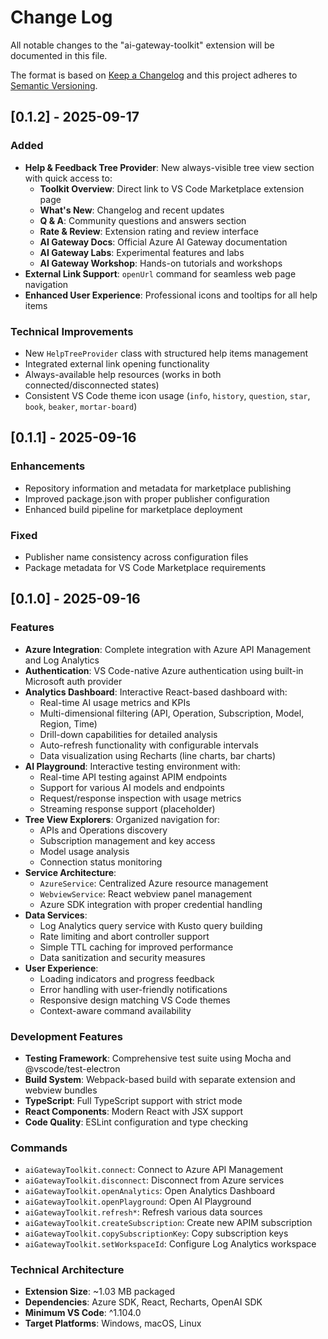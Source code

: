 # Change Log

All notable changes to the "ai-gateway-toolkit" extension will be documented in this file.

The format is based on [Keep a Changelog](http://keepachangelog.com/) and this project adheres to [Semantic Versioning](http://semver.org/).

## [0.1.2] - 2025-09-17

### Added

- **Help & Feedback Tree Provider**: New always-visible tree view section with quick access to:
  - **Toolkit Overview**: Direct link to VS Code Marketplace extension page
  - **What's New**: Changelog and recent updates
  - **Q & A**: Community questions and answers section
  - **Rate & Review**: Extension rating and review interface
  - **AI Gateway Docs**: Official Azure AI Gateway documentation
  - **AI Gateway Labs**: Experimental features and labs
  - **AI Gateway Workshop**: Hands-on tutorials and workshops
- **External Link Support**: `openUrl` command for seamless web page navigation
- **Enhanced User Experience**: Professional icons and tooltips for all help items

### Technical Improvements

- New `HelpTreeProvider` class with structured help items management
- Integrated external link opening functionality
- Always-available help resources (works in both connected/disconnected states)
- Consistent VS Code theme icon usage (`info`, `history`, `question`, `star`, `book`, `beaker`, `mortar-board`)

## [0.1.1] - 2025-09-16

### Enhancements

- Repository information and metadata for marketplace publishing
- Improved package.json with proper publisher configuration
- Enhanced build pipeline for marketplace deployment

### Fixed

- Publisher name consistency across configuration files
- Package metadata for VS Code Marketplace requirements

## [0.1.0] - 2025-09-16

### Features

- **Azure Integration**: Complete integration with Azure API Management and Log Analytics
- **Authentication**: VS Code-native Azure authentication using built-in Microsoft auth provider
- **Analytics Dashboard**: Interactive React-based dashboard with:
  - Real-time AI usage metrics and KPIs
  - Multi-dimensional filtering (API, Operation, Subscription, Model, Region, Time)
  - Drill-down capabilities for detailed analysis
  - Auto-refresh functionality with configurable intervals
  - Data visualization using Recharts (line charts, bar charts)
- **AI Playground**: Interactive testing environment with:
  - Real-time API testing against APIM endpoints
  - Support for various AI models and endpoints
  - Request/response inspection with usage metrics
  - Streaming response support (placeholder)
- **Tree View Explorers**: Organized navigation for:
  - APIs and Operations discovery
  - Subscription management and key access
  - Model usage analysis
  - Connection status monitoring
- **Service Architecture**:
  - `AzureService`: Centralized Azure resource management
  - `WebviewService`: React webview panel management
  - Azure SDK integration with proper credential handling
- **Data Services**:
  - Log Analytics query service with Kusto query building
  - Rate limiting and abort controller support
  - Simple TTL caching for improved performance
  - Data sanitization and security measures
- **User Experience**:
  - Loading indicators and progress feedback
  - Error handling with user-friendly notifications
  - Responsive design matching VS Code themes
  - Context-aware command availability

### Development Features

- **Testing Framework**: Comprehensive test suite using Mocha and @vscode/test-electron
- **Build System**: Webpack-based build with separate extension and webview bundles
- **TypeScript**: Full TypeScript support with strict mode
- **React Components**: Modern React with JSX support
- **Code Quality**: ESLint configuration and type checking

### Commands

- `aiGatewayToolkit.connect`: Connect to Azure API Management
- `aiGatewayToolkit.disconnect`: Disconnect from Azure services
- `aiGatewayToolkit.openAnalytics`: Open Analytics Dashboard
- `aiGatewayToolkit.openPlayground`: Open AI Playground
- `aiGatewayToolkit.refresh*`: Refresh various data sources
- `aiGatewayToolkit.createSubscription`: Create new APIM subscription
- `aiGatewayToolkit.copySubscriptionKey`: Copy subscription keys
- `aiGatewayToolkit.setWorkspaceId`: Configure Log Analytics workspace

### Technical Architecture

- **Extension Size**: ~1.03 MB packaged
- **Dependencies**: Azure SDK, React, Recharts, OpenAI SDK
- **Minimum VS Code**: ^1.104.0
- **Target Platforms**: Windows, macOS, Linux
